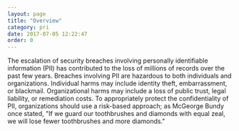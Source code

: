 ```yaml
---
layout: page
title: "Overview"
category: pri
date: 2017-07-05 12:22:47
order: 0
---
```


The escalation of security breaches involving personally identifiable information (PII) has contributed to the loss of millions of records over the past few years. Breaches involving PII are hazardous to both individuals and organizations. Individual harms may include identity theft, embarrassment, or blackmail. Organizational harms may include a loss of public trust, legal liability, or remediation costs. To appropriately protect the confidentiality of PII, organizations should use a risk-based approach; as McGeorge Bundy once stated, "If we guard our toothbrushes and diamonds with equal zeal, we will lose fewer toothbrushes and more diamonds."


